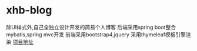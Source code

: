 # xhb-blog
除UI样式外,自己全独立设计开发的简易个人博客
后端采用spring boot整合mybatis,spring mvc开发
前端采用bootstrap4,jquery
采用thymeleaf模板引擎渲染
[项目地址](http://www.xuhaobo.site)
